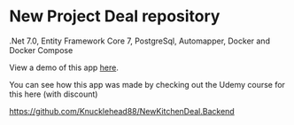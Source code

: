 # New Project Deal repository

 .Net 7.0, Entity Framework Core 7, PostgreSql, Automapper, Docker and Docker Compose

View a demo of this app [here](https://skinet.trycatchlearn.com).  

You can see how this app was made by checking out the Udemy course for this here (with discount)



https://github.com/Knucklehead88/NewKitchenDeal.Backend
